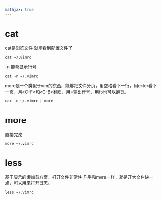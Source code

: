 ```yaml
---
mathjax: true
---
```


# cat
 cat是浏览文件
 就能看到配置文件了
```
cat ~/.vimrc
```
 -n 能够显示行号
```
cat -n ~/.vimrc
```
 more是一个类似于vim的东西，能够把文件分页，用空格看下一行，用enter看下一页，用&lt;C-F&gt;和&lt;C-B&gt;翻页，用=输出行号，用fb也可以翻页。
```
cat -n ~/.vimrc | more
```

<!---more-->
# more
 直接完成
```
more ~/.vimrc 
```

# less
 基于显示的懒加载方案，打开文件非常快
 几乎和more一样，就是开大文件快一点，可以用来打开日志。
```
less ~/.vimrc
```